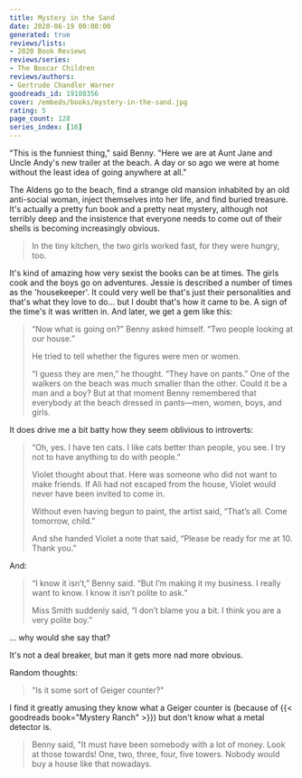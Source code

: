 ```yaml
---
title: Mystery in the Sand
date: 2020-06-19 00:00:00
generated: true
reviews/lists:
- 2020 Book Reviews
reviews/series:
- The Boxcar Children
reviews/authors:
- Gertrude Chandler Warner
goodreads_id: 19108356
cover: /embeds/books/mystery-in-the-sand.jpg
rating: 5
page_count: 128
series_index: [16]
---
```

"This is the funniest thing," said Benny. "Here we are at Aunt Jane and Uncle Andy's new trailer at the beach. A day or so ago we were at home without the least idea of going anywhere at all."  

The Aldens go to the beach, find a strange old mansion inhabited by an old anti-social woman, inject themselves into her life, and find buried treasure. It's actually a pretty fun book and a pretty neat mystery, although not terribly deep and the insistence that everyone needs to come out of their shells is becoming increasingly obvious.  

<!--more-->

> In the tiny kitchen, the two girls worked fast, for they were hungry, too.

It's kind of amazing how very sexist the books can be at times. The girls cook and the boys go on adventures. Jessie is described a number of times as the 'housekeeper'. It could very well be that's just their personalities and that's what they love to do... but I doubt that's how it came to be. A sign of the time's it was written in. And later, we get a gem like this:  

> “Now what is going on?” Benny asked himself. “Two people looking at our house.”  
>
> He tried to tell whether the figures were men or women.  
>
> “I guess they are men,” he thought. “They have on pants.” One of the walkers on the beach was much smaller than the other. Could it be a man and a boy? But at that moment Benny remembered that everybody at the beach dressed in pants—men, women, boys, and girls.  

It does drive me a bit batty how they seem oblivious to introverts:  

> “Oh, yes. I have ten cats. I like cats better than people, you see. I try not to have anything to do with people.”  
>
> Violet thought about that. Here was someone who did not want to make friends. If Ali had not escaped from the house, Violet would never have been invited to come in.  
>
> Without even having begun to paint, the artist said, “That’s all. Come tomorrow, child.”  
>
> And she handed Violet a note that said, “Please be ready for me at 10. Thank you.”  

And:  

> “I know it isn’t,” Benny said. “But I’m making it my business. I really want to know. I know it isn’t polite to ask.”  
>
> Miss Smith suddenly said, “I don’t blame you a bit. I think you are a very polite boy.”  

... why would she say that?  

It's not a deal breaker, but man it gets more nad more obvious.  

Random thoughts:  

> "Is it some sort of Geiger counter?"

I find it greatly amusing they know what a Geiger counter is (because of {{< goodreads book="Mystery Ranch" >}}) but don't know what a metal detector is.  

> Benny said, "It must have been somebody with a lot of money. Look at those towards! One, two, three, four, five towers. Nobody would buy a house like that nowadays.